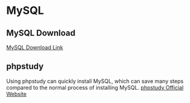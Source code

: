 # MySQL

## MySQL Download

[MySQL Download Link](https://dev.mysql.com/downloads/mysql/)

## phpstudy

Using phpstudy can quickly install MySQL, which can save many steps compared to the normal process of installing MySQL.
[phpstudy Official Website](https://www.xp.cn/)
